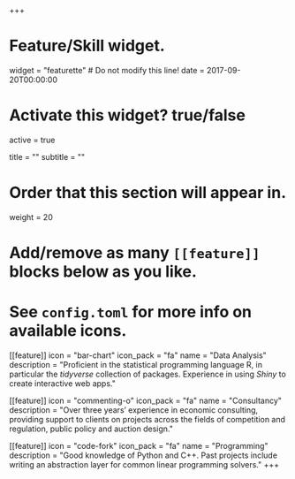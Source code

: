 +++
# Feature/Skill widget.
widget = "featurette"  # Do not modify this line!
date = 2017-09-20T00:00:00

# Activate this widget? true/false
active = true

title = ""
subtitle = ""

# Order that this section will appear in.
weight = 20

# Add/remove as many `[[feature]]` blocks below as you like.
# See `config.toml` for more info on available icons.

[[feature]]
  icon = "bar-chart"
  icon_pack = "fa"
  name = "Data Analysis"
  description = "Proficient in the statistical programming language R, in particular the *tidyverse* collection of packages. Experience in using *Shiny* to create interactive web apps."
  
[[feature]]
  icon = "commenting-o"
  icon_pack = "fa"
  name = "Consultancy"
  description = "Over three years’ experience in economic consulting, providing support to clients on projects across the fields of competition and regulation, public policy and auction design."

[[feature]]
  icon = "code-fork"
  icon_pack = "fa"
  name = "Programming"
  description = "Good knowledge of Python and C++. Past projects include writing an abstraction layer for common linear programming solvers."
+++

